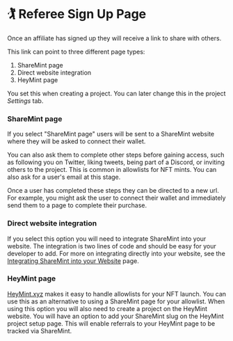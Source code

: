 # 🏌 Referee Sign Up Page

Once an affiliate has signed up they will receive a link to share with others.

This link can point to three different page types:

1. ShareMint page
2. Direct website integration
3. HeyMint page

You set this when creating a project. You can later change this in the project _Settings_ tab.

### ShareMint page

If you select "ShareMint page" users will be sent to a ShareMint website where they will be asked to connect their wallet.

You can also ask them to complete other steps before gaining access, such as following you on Twitter, liking tweets, being part of a Discord, or inviting others to the project. This is common in allowlists for NFT mints. You can also ask for a user's email at this stage.

Once a user has completed these steps they can be directed to a new url. For example, you might ask the user to connect their wallet and immediately send them to a page to complete their purchase.

### Direct website integration

If you select this option you will need to integrate ShareMint into your website. The integration is two lines of code and should be easy for your developer to add. For more on integrating directly into your website, see the [Integrating ShareMint into your Website](integrating-sharemint-into-your-website.md) page.

### HeyMint page

[HeyMint.xyz](https://heymint.xyz) makes it easy to handle allowlists for your NFT launch. You can use this as an alternative to using a ShareMint page for your allowlist. When using this option you will also need to create a project on the HeyMint website. You will have an option to add your ShareMint slug on the HeyMint project setup page. This will enable referrals to your HeyMint page to be tracked via ShareMint.
